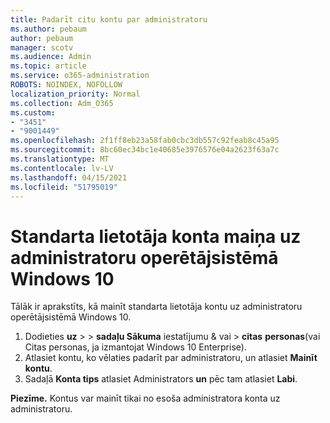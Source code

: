 ```yaml
---
title: Padarīt citu kontu par administratoru
ms.author: pebaum
author: pebaum
manager: scotv
ms.audience: Admin
ms.topic: article
ms.service: o365-administration
ROBOTS: NOINDEX, NOFOLLOW
localization_priority: Normal
ms.collection: Adm_O365
ms.custom:
- "3451"
- "9001449"
ms.openlocfilehash: 2f1ff8eb23a58fab0cbc3db557c92feab8c45a95
ms.sourcegitcommit: 8bc60ec34bc1e40685e3976576e04a2623f63a7c
ms.translationtype: MT
ms.contentlocale: lv-LV
ms.lasthandoff: 04/15/2021
ms.locfileid: "51795019"
---
```

# <a name="change-a-standard-user-account-to-an-administrator-in-windows-10"></a>Standarta lietotāja konta maiņa uz administratoru operētājsistēmā Windows 10

Tālāk ir aprakstīts, kā mainīt standarta lietotāja kontu uz administratoru operētājsistēmā Windows 10.

1. Dodieties **uz**  >    >  **sadaļu Sākuma** iestatījumu & vai  >  **citas** **personas**(vai Citas personas, ja izmantojat Windows 10 Enterprise).
2. Atlasiet kontu, ko vēlaties padarīt par administratoru, un atlasiet **Mainīt kontu**.
3. Sadaļā **Konta tips** atlasiet Administrators **un** pēc tam atlasiet **Labi**.

**Piezīme.** Kontus var mainīt tikai no esoša administratora konta uz administratoru.